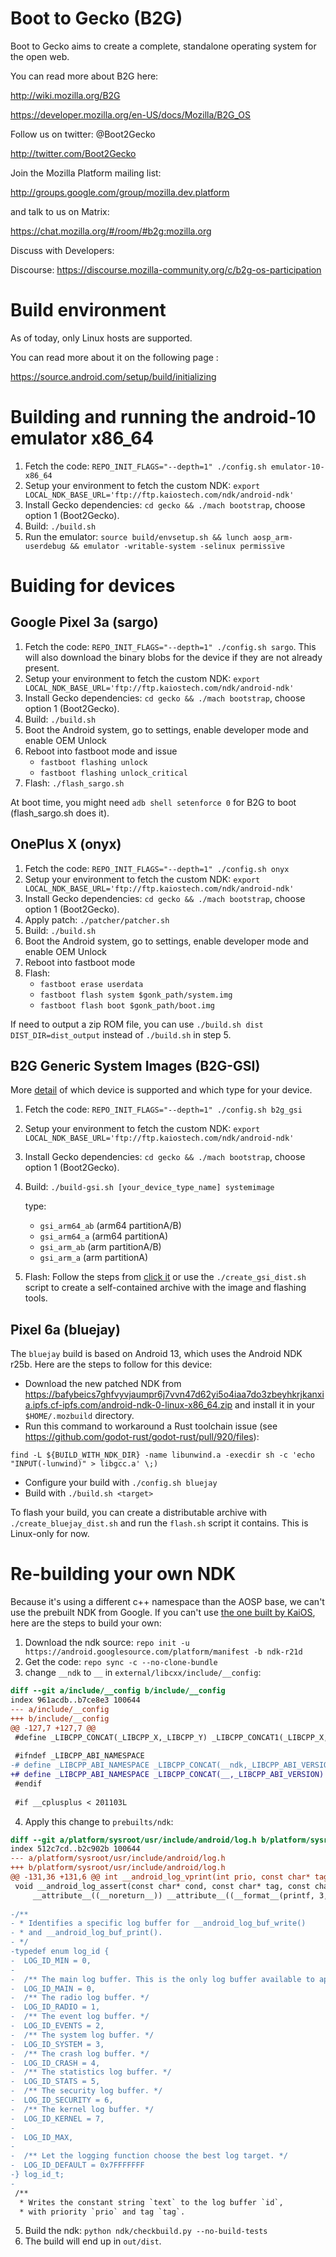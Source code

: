 # Boot to Gecko (B2G)

Boot to Gecko aims to create a complete, standalone operating system for the open web.

You can read more about B2G here:

  http://wiki.mozilla.org/B2G
  
  https://developer.mozilla.org/en-US/docs/Mozilla/B2G_OS

Follow us on twitter: @Boot2Gecko

  http://twitter.com/Boot2Gecko

Join the Mozilla Platform mailing list:

  http://groups.google.com/group/mozilla.dev.platform

and talk to us on Matrix:

  https://chat.mozilla.org/#/room/#b2g:mozilla.org

Discuss with Developers:

  Discourse: https://discourse.mozilla-community.org/c/b2g-os-participation
  
# Build environment

As of today, only Linux hosts are supported.

You can read more about it on the following page :

  https://source.android.com/setup/build/initializing

# Building and running the android-10 emulator x86_64

1. Fetch the code: `REPO_INIT_FLAGS="--depth=1" ./config.sh emulator-10-x86_64`
2. Setup your environment to fetch the custom NDK: `export LOCAL_NDK_BASE_URL='ftp://ftp.kaiostech.com/ndk/android-ndk'`
3. Install Gecko dependencies: `cd gecko && ./mach bootstrap`, choose option 1 (Boot2Gecko).
4. Build: `./build.sh`
5. Run the emulator: `source build/envsetup.sh && lunch aosp_arm-userdebug && emulator -writable-system -selinux permissive`

# Buiding for devices

## Google Pixel 3a (sargo)

1. Fetch the code: `REPO_INIT_FLAGS="--depth=1" ./config.sh sargo`. This will also download the binary blobs for the device if they are not already present.
2. Setup your environment to fetch the custom NDK: `export LOCAL_NDK_BASE_URL='ftp://ftp.kaiostech.com/ndk/android-ndk'`
3. Install Gecko dependencies: `cd gecko && ./mach bootstrap`, choose option 1 (Boot2Gecko).
4. Build: `./build.sh`
5. Boot the Android system, go to settings, enable developer mode and enable OEM Unlock
6. Reboot into fastboot mode and issue
   - `fastboot flashing unlock`
   - `fastboot flashing unlock_critical`
7. Flash: `./flash_sargo.sh`

At boot time, you might need `adb shell setenforce 0` for B2G to boot (flash_sargo.sh does it).

## OnePlus X (onyx)

1. Fetch the code: `REPO_INIT_FLAGS="--depth=1" ./config.sh onyx`
2. Setup your environment to fetch the custom NDK: `export LOCAL_NDK_BASE_URL='ftp://ftp.kaiostech.com/ndk/android-ndk'`
3. Install Gecko dependencies: `cd gecko && ./mach bootstrap`, choose option 1 (Boot2Gecko).
4. Apply patch: `./patcher/patcher.sh`
5. Build: `./build.sh`
6. Boot the Android system, go to settings, enable developer mode and enable OEM Unlock
7. Reboot into fastboot mode
8. Flash:
   - `fastboot erase userdata`
   - `fastboot flash system $gonk_path/system.img`
   - `fastboot flash boot $gonk_path/boot.img`
  
If need to output a zip ROM file, you can use `./build.sh dist DIST_DIR=dist_output` instead of `./build.sh` in step 5.

## B2G Generic System Images (B2G-GSI) 
More [detail](https://github.com/phhusson/treble_experimentations/wiki) of which device is supported and which type for your device.  
1. Fetch the code: `REPO_INIT_FLAGS="--depth=1" ./config.sh b2g_gsi`
2. Setup your environment to fetch the custom NDK: `export LOCAL_NDK_BASE_URL='ftp://ftp.kaiostech.com/ndk/android-ndk'`
3. Install Gecko dependencies: `cd gecko && ./mach bootstrap`, choose option 1 (Boot2Gecko).
4. Build: `./build-gsi.sh [your_device_type_name] systemimage`

   type:
   - `gsi_arm64_ab` (arm64 partitionA/B)
   - `gsi_arm64_a` (arm64 partitionA)
   - `gsi_arm_ab` (arm partitionA/B)
   - `gsi_arm_a` (arm partitionA)

5. Flash: Follow the steps from [click it](https://source.android.com/setup/build/gsi#flashing-gsis) or use the `./create_gsi_dist.sh` script to create a self-contained archive with the image and flashing tools.

## Pixel 6a (bluejay)

The `bluejay` build is based on Android 13, which uses the Android NDK r25b. Here are the steps to follow for this device:
- Download the new patched NDK from https://bafybeics7ghfvyvjaumpr6j7vvn47d62yi5o4iaa7do3zbeyhkrjkanxia.ipfs.cf-ipfs.com/android-ndk-0-linux-x86_64.zip and install it in your `$HOME/.mozbuild` directory.
- Run this command to workaround a Rust toolchain issue (see https://github.com/godot-rust/godot-rust/pull/920/files):
```shell
find -L ${BUILD_WITH_NDK_DIR} -name libunwind.a -execdir sh -c 'echo "INPUT(-lunwind)" > libgcc.a' \;)
```
- Configure your build with `./config.sh bluejay`
- Build with `./build.sh <target>`

To flash your build, you can create a distributable archive with `./create_bluejay_dist.sh` and run the `flash.sh` script it contains. This is Linux-only for now.

# Re-building your own NDK

Because it's using a different c++ namespace than the AOSP base, we can't use the prebuilt NDK from Google. If you can't use [the one built by KaiOS](https://packages.preprod.kaiostech.com/ndk/android-ndk-r21d-linux-x86_64.tar.bz2), here are the steps to build your own:
1. Download the ndk source:
`repo init -u https://android.googlesource.com/platform/manifest -b ndk-r21d`
2. Get the code:
`repo sync -c --no-clone-bundle`
3. change `__ndk` to `__` in `external/libcxx/include/__config`:
```diff
diff --git a/include/__config b/include/__config
index 961acdb..b7ce8e3 100644
--- a/include/__config
+++ b/include/__config
@@ -127,7 +127,7 @@
 #define _LIBCPP_CONCAT(_LIBCPP_X,_LIBCPP_Y) _LIBCPP_CONCAT1(_LIBCPP_X,_LIBCPP_Y)
 
 #ifndef _LIBCPP_ABI_NAMESPACE
-# define _LIBCPP_ABI_NAMESPACE _LIBCPP_CONCAT(__ndk,_LIBCPP_ABI_VERSION)
+# define _LIBCPP_ABI_NAMESPACE _LIBCPP_CONCAT(__,_LIBCPP_ABI_VERSION)
 #endif
 
 #if __cplusplus < 201103L
```
4. Apply this change to `prebuilts/ndk`:
```diff
diff --git a/platform/sysroot/usr/include/android/log.h b/platform/sysroot/usr/include/android/log.h
index 512c7cd..b2c902b 100644
--- a/platform/sysroot/usr/include/android/log.h
+++ b/platform/sysroot/usr/include/android/log.h
@@ -131,36 +131,6 @@ int __android_log_vprint(int prio, const char* tag, const char* fmt, va_list ap)
 void __android_log_assert(const char* cond, const char* tag, const char* fmt, ...)
     __attribute__((__noreturn__)) __attribute__((__format__(printf, 3, 4)));
 
-/**
- * Identifies a specific log buffer for __android_log_buf_write()
- * and __android_log_buf_print().
- */
-typedef enum log_id {
-  LOG_ID_MIN = 0,
-
-  /** The main log buffer. This is the only log buffer available to apps. */
-  LOG_ID_MAIN = 0,
-  /** The radio log buffer. */
-  LOG_ID_RADIO = 1,
-  /** The event log buffer. */
-  LOG_ID_EVENTS = 2,
-  /** The system log buffer. */
-  LOG_ID_SYSTEM = 3,
-  /** The crash log buffer. */
-  LOG_ID_CRASH = 4,
-  /** The statistics log buffer. */
-  LOG_ID_STATS = 5,
-  /** The security log buffer. */
-  LOG_ID_SECURITY = 6,
-  /** The kernel log buffer. */
-  LOG_ID_KERNEL = 7,
-
-  LOG_ID_MAX,
-
-  /** Let the logging function choose the best log target. */
-  LOG_ID_DEFAULT = 0x7FFFFFFF
-} log_id_t;
-
 /**
  * Writes the constant string `text` to the log buffer `id`,
  * with priority `prio` and tag `tag`.
```
5. Build the ndk:
`python ndk/checkbuild.py --no-build-tests`
6. The build will end up in `out/dist`.
